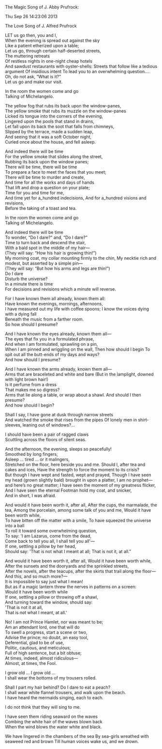 
The Magic Song of J. Abby Prufrock: 
  	
Thu Sep 26 14:23:06 2013
  	
The Love Song of J. Alfred Prufrock

LET us go then, you and I,	
When the evening is spread out against the sky	
Like a patient etherized upon a table;	
Let us go, through certain half-deserted streets,	
The muttering retreats	  
Of restless nights in one-night cheap hotels	
And sawdust restaurants with oyster-shells:	
Streets that follow like a tedious argument	
Of insidious intent	
To lead you to an overwhelming question….	
Oh, do not ask, “What is it?”	
Let us go and make our visit.	
 
In the room the women come and go	
Talking of Michelangelo.	
 
The yellow fog that rubs its back upon the window-panes,	
The yellow smoke that rubs its muzzle on the window-panes	
Licked its tongue into the corners of the evening,	
Lingered upon the pools that stand in drains,	
Let fall upon its back the soot that falls from chimneys,	
Slipped by the terrace, made a sudden leap,	 
And seeing that it was a soft October night,	
Curled once about the house, and fell asleep.	
 
And indeed there will be time	
For the yellow smoke that slides along the street,	
Rubbing its back upon the window panes;	  
There will be time, there will be time	
To prepare a face to meet the faces that you meet;	
There will be time to murder and create,	
And time for all the works and days of hands	
That lift and drop a question on your plate;	
Time for you and time for me,	
And time yet for a_hundred indecisions,	
And for a_hundred visions and revisions,	
Before the taking of a toast and tea.	
 
In the room the women come and go	
Talking of Michelangelo.	
 
And indeed there will be time	
To wonder, “Do I dare?” and, “Do I dare?”	
Time to turn back and descend the stair,	
With a bald spot in the middle of my hair—	 
(They will say: “How his hair is growing thin!”)	
My morning coat, my collar mounting firmly to the chin,	
My necktie rich and modest, but asserted by a simple pin—	
(They will say: “But how his arms and legs are thin!”)	
Do I dare	 
Disturb the universe?	
In a minute there is time	
For decisions and revisions which a minute will reverse.	
 
For I have known them all already, known them all:	
Have known the evenings, mornings, afternoons,	
I have measured out my life with coffee spoons;	
I know the voices dying with a dying fall	
Beneath the music from a farther room.	
  So how should I presume?	
 
And I have known the eyes already, known them all—	
The eyes that fix you in a formulated phrase,	
And when I am formulated, sprawling on a pin,	
When I am pinned and wriggling on the wall,	
Then how should I begin	
To spit out all the butt-ends of my days and ways?	
  And how should I presume?	
 
And I have known the arms already, known them all—	
Arms that are braceleted and white and bare	
(But in the lamplight, downed with light brown hair!)	
Is it perfume from a dress	 
That makes me so digress?	
Arms that lie along a table, or wrap about a shawl.	
  And should I then presume?	
  And how should I begin?

Shall I say, I have gone at dusk through narrow streets	 
And watched the smoke that rises from the pipes	
Of lonely men in shirt-sleeves, leaning out of windows?…	
 
I should have been a pair of ragged claws	
Scuttling across the floors of silent seas.

And the afternoon, the evening, sleeps so peacefully!	
Smoothed by long fingers,	
Asleep … tired … or it malingers,	
Stretched on the floor, here beside you and me.	
Should I, after tea and cakes and ices,	
Have the strength to force the moment to its crisis?	  
But though I have wept and fasted, wept and prayed,	
Though I have seen my head (grown slightly bald) brought in upon a platter,	
I am no prophet—and here’s no great matter;	
I have seen the moment of my greatness flicker,	
And I have seen the eternal Footman hold my coat, and snicker,	
And in short, I was afraid.	
 
And would it have been worth it, after all,	
After the cups, the marmalade, the tea,	
Among the porcelain, among some talk of you and me,	
Would it have been worth while,	        
To have bitten off the matter with a smile,	
To have squeezed the universe into a ball	
To roll it toward some overwhelming question,	
To say: 'I am Lazarus, come from the dead,	
Come back to tell you all, I shall tell you all'—	  
If one, settling a pillow by her head,	
  Should say: 'That is not what I meant at all;	
  That is not it, at all.”	
 
And would it have been worth it, after all,	
Would it have been worth while,	 
After the sunsets and the dooryards and the sprinkled streets,	
After the novels, after the teacups, after the skirts that trail along the floor—	
And this, and so much more?—	
It is impossible to say just what I mean!	
But as if a magic lantern threw the nerves in patterns on a screen:	        
Would it have been worth while	
If one, settling a pillow or throwing off a shawl,	
And turning toward the window, should say:	
  'That is not it at all,	
  That is not what I meant, at all.'


No! I am not Prince Hamlet, nor was meant to be;	
Am an attendant lord, one that will do	
To swell a progress, start a scene or two,	
Advise the prince; no doubt, an easy tool,	
Deferential, glad to be of use,	  
Politic, cautious, and meticulous;	
Full of high sentence, but a bit obtuse;	
At times, indeed, almost ridiculous—	
Almost, at times, the Fool.	
 
I grow old … I grow old …	
I shall wear the bottoms of my trousers rolled.	
 
Shall I part my hair behind? Do I dare to eat a peach?	
I shall wear white flannel trousers, and walk upon the beach.	
I have heard the mermaids singing, each to each.	
 
I do not think that they will sing to me.
 
I have seen them riding seaward on the waves	
Combing the white hair of the waves blown back	
When the wind blows the water white and black.	
 
We have lingered in the chambers of the sea	
By sea-girls wreathed with seaweed red and brown
Till human voices wake us, and we drown.


